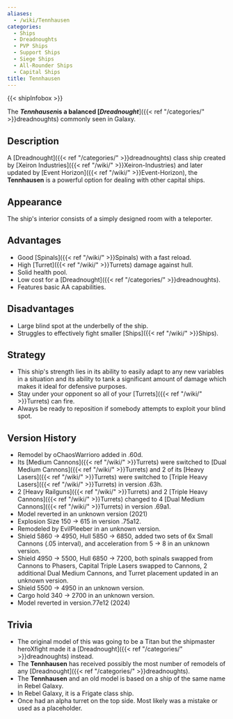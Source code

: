 ```yaml
---
aliases:
  - /wiki/Tennhausen
categories:
  - Ships
  - Dreadnoughts
  - PVP Ships
  - Support Ships
  - Siege Ships
  - All-Rounder Ships
  - Capital Ships
title: Tennhausen
---
```


{{< shipInfobox >}}

The **_Tennhausen_**is a balanced [**_Dreadnought_**]({{< ref "/categories/" >}}dreadnoughts) commonly seen in Galaxy.

## Description

A [Dreadnought]({{< ref "/categories/" >}}dreadnoughts) class ship created by [Xeiron Industries]({{< ref "/wiki/" >}}Xeiron-Industries) and later updated by [Event Horizon]({{< ref "/wiki/" >}}Event-Horizon), the **Tennhausen** is a powerful option for dealing with other capital ships.

## Appearance

The ship's interior consists of a simply designed room with a teleporter.

## Advantages

- Good [Spinals]({{< ref "/wiki/" >}}Spinals) with a fast reload.
- High [Turret]({{< ref "/wiki/" >}}Turrets) damage against hull.
- Solid health pool.
- Low cost for a [Dreadnought]({{< ref "/categories/" >}}dreadnoughts).
- Features basic AA capabilities.

## Disadvantages

- Large blind spot at the underbelly of the ship.
- Struggles to effectively fight smaller [Ships]({{< ref "/wiki/" >}}Ships).

## Strategy

- This ship's strength lies in its ability to easily adapt to any new variables in a situation and its ability to tank a significant amount of damage which makes it ideal for defensive purposes.
- Stay under your opponent so all of your [Turrets]({{< ref "/wiki/" >}}Turrets) can fire.
- Always be ready to reposition if somebody attempts to exploit your blind spot.

## Version History

- Remodel by oChaosWarrioro added in .60d.
- Its [Medium Cannons]({{< ref "/wiki/" >}}Turrets) were switched to [Dual Medium Cannons]({{< ref "/wiki/" >}}Turrets) and 2 of its [Heavy Lasers]({{< ref "/wiki/" >}}Turrets) were switched to [Triple Heavy Lasers]({{< ref "/wiki/" >}}Turrets) in version .63h.
- 2 [Heavy Railguns]({{< ref "/wiki/" >}}Turrets) and 2 [Triple Heavy Cannons]({{< ref "/wiki/" >}}Turrets) changed to 4 [Dual Medium Cannons]({{< ref "/wiki/" >}}Turrets) in version .69a1.
- Model reverted in an unknown version (2021)
- Explosion Size 150 -> 615 in version .75a12.
- Remodeled by EvilPleeber in an unknown version.
- Shield 5860 -> 4950, Hull 5850 -> 6850, added two sets of 6x Small Cannons (.05 interval), and acceleration from 5 -> 8 in an unknown version.
- Shield 4950 -> 5500, Hull 6850 -> 7200, both spinals swapped from Cannons to Phasers, Capital Triple Lasers swapped to Cannons, 2 additional Dual Medium Cannons, and Turret placement updated in an unknown version.
- Shield 5500 -> 4950 in an unknown version.
- Cargo hold 340 -> 2700 in an unknown version.
- Model reverted in version.77e12 (2024)

## Trivia

- The original model of this was going to be a Titan but the shipmaster heroXfight made it a [Dreadnought]({{< ref "/categories/" >}}dreadnoughts) instead.
- The **Tennhausen** has received possibly the most number of remodels of any [Dreadnought]({{< ref "/categories/" >}}dreadnoughts).
- The **Tennhausen** and an old model is based on a ship of the same name in Rebel Galaxy.
- In Rebel Galaxy, it is a Frigate class ship.
- Once had an alpha turret on the top side. Most likely was a mistake or used as a placeholder.

